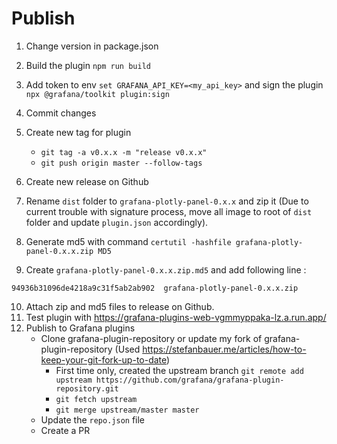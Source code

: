 # Publish

1. Change version in package.json
2. Build the plugin `npm run build`
3. Add token to env `set GRAFANA_API_KEY=<my_api_key>` and sign the plugin `npx @grafana/toolkit plugin:sign`

4. Commit changes

5. Create new tag for plugin
    - `git tag -a v0.x.x -m "release v0.x.x"`
    - `git push origin master --follow-tags`

6. Create new release on Github
7. Rename `dist` folder to `grafana-plotly-panel-0.x.x` and zip it (Due to current trouble with signature process, move all image to root of `dist` folder and update `plugin.json` accordingly).
8. Generate md5 with command `certutil -hashfile grafana-plotly-panel-0.x.x.zip MD5`
9. Create `grafana-plotly-panel-0.x.x.zip.md5` and add following line :
```
94936b31096de4218a9c31f5ab2ab902  grafana-plotly-panel-0.x.x.zip
```
10. Attach zip and md5 files to release on Github.
11. Test plugin with https://grafana-plugins-web-vgmmyppaka-lz.a.run.app/
12. Publish to Grafana plugins
    - Clone grafana-plugin-repository or update my fork of grafana-plugin-repository (Used https://stefanbauer.me/articles/how-to-keep-your-git-fork-up-to-date)
        - First time only, created the upstream branch 
        `git remote add upstream https://github.com/grafana/grafana-plugin-repository.git`
        - `git fetch upstream`
        - `git merge upstream/master master`
    - Update the `repo.json` file
    - Create a PR
